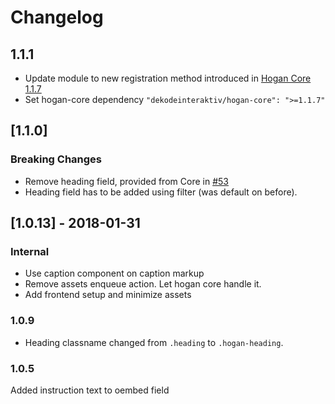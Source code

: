 # Changelog

## 1.1.1
- Update module to new registration method introduced in [Hogan Core 1.1.7](https://github.com/DekodeInteraktiv/hogan-core/releases/tag/1.1.7)
- Set hogan-core dependency `"dekodeinteraktiv/hogan-core": ">=1.1.7"`

## [1.1.0]
### Breaking Changes
- Remove heading field, provided from Core in [#53](https://github.com/DekodeInteraktiv/hogan-core/pull/53)
- Heading field has to be added using filter (was default on before).

## [1.0.13] - 2018-01-31
### Internal
* Use caption component on caption markup
* Remove assets enqueue action. Let hogan core handle it.
* Add frontend setup and minimize assets

### 1.0.9
- Heading classname changed from `.heading` to `.hogan-heading`.

### 1.0.5
Added instruction text to oembed field
